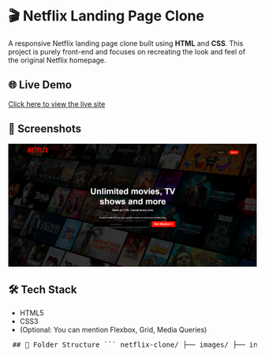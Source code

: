# 🎬 Netflix Landing Page Clone

A responsive Netflix landing page clone built using **HTML** and **CSS**. This project is purely front-end and focuses on recreating the look and feel of the original Netflix homepage.

## 🌐 Live Demo

[Click here to view the live site](https://shrijan18.github.io/Netflix_Clone/)  


## 📸 Screenshots

![Netflix Clone Screenshot](images/ss.png)  


## 🛠️ Tech Stack

- HTML5
- CSS3
- (Optional: You can mention Flexbox, Grid, Media Queries)

<pre> ## 📁 Folder Structure ``` netflix-clone/ ├── images/ ├── index.html ├── README.md └── style.css ``` </pre>